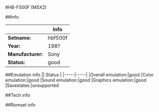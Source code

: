 #HB-F500F (MSX2)

##Info

||Info|
|-----|-----|
|**Setname:**|hbf500f
|**Year:**|198?
|**Manufacturer:**|Sony
|**Status:**|good

##Emulation info
|| Status |
|-----|-----|
|Overall emulation:|good
|Color emulation:|good
|Sound emulation:|good
|Graphics emulation:|good
|Savestates:|unsupported

##Tech info

##Romset info

<!--- START OF EDITED COMMENT DO NOT TOUCH TEXT ABOVE-->

